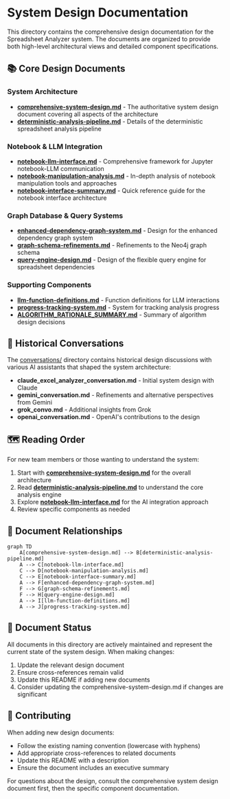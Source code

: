 # System Design Documentation

This directory contains the comprehensive design documentation for the Spreadsheet Analyzer system. The documents are organized to provide both high-level architectural views and detailed component specifications.

## 📚 Core Design Documents

### System Architecture

- **[comprehensive-system-design.md](./comprehensive-system-design.md)** - The authoritative system design document covering all aspects of the architecture
- **[deterministic-analysis-pipeline.md](./deterministic-analysis-pipeline.md)** - Details of the deterministic spreadsheet analysis pipeline

### Notebook & LLM Integration

- **[notebook-llm-interface.md](./notebook-llm-interface.md)** - Comprehensive framework for Jupyter notebook-LLM communication
- **[notebook-manipulation-analysis.md](./notebook-manipulation-analysis.md)** - In-depth analysis of notebook manipulation tools and approaches
- **[notebook-interface-summary.md](./notebook-interface-summary.md)** - Quick reference guide for the notebook interface architecture

### Graph Database & Query Systems

- **[enhanced-dependency-graph-system.md](./enhanced-dependency-graph-system.md)** - Design for the enhanced dependency graph system
- **[graph-schema-refinements.md](./graph-schema-refinements.md)** - Refinements to the Neo4j graph schema
- **[query-engine-design.md](./query-engine-design.md)** - Design of the flexible query engine for spreadsheet dependencies

### Supporting Components

- **[llm-function-definitions.md](./llm-function-definitions.md)** - Function definitions for LLM interactions
- **[progress-tracking-system.md](./progress-tracking-system.md)** - System for tracking analysis progress
- **[ALGORITHM_RATIONALE_SUMMARY.md](./ALGORITHM_RATIONALE_SUMMARY.md)** - Summary of algorithm design decisions

## 📁 Historical Conversations

The [conversations/](./conversations/) directory contains historical design discussions with various AI assistants that shaped the system architecture:

- **claude_excel_analyzer_conversation.md** - Initial system design with Claude
- **gemini_conversation.md** - Refinements and alternative perspectives from Gemini
- **grok_convo.md** - Additional insights from Grok
- **openai_conversation.md** - OpenAI's contributions to the design

## 🗺️ Reading Order

For new team members or those wanting to understand the system:

1. Start with **[comprehensive-system-design.md](./comprehensive-system-design.md)** for the overall architecture
1. Read **[deterministic-analysis-pipeline.md](./deterministic-analysis-pipeline.md)** to understand the core analysis engine
1. Explore **[notebook-llm-interface.md](./notebook-llm-interface.md)** for the AI integration approach
1. Review specific components as needed

## 🔄 Document Relationships

```mermaid
graph TD
    A[comprehensive-system-design.md] --> B[deterministic-analysis-pipeline.md]
    A --> C[notebook-llm-interface.md]
    C --> D[notebook-manipulation-analysis.md]
    C --> E[notebook-interface-summary.md]
    A --> F[enhanced-dependency-graph-system.md]
    F --> G[graph-schema-refinements.md]
    F --> H[query-engine-design.md]
    A --> I[llm-function-definitions.md]
    A --> J[progress-tracking-system.md]
```

## 📝 Document Status

All documents in this directory are actively maintained and represent the current state of the system design. When making changes:

1. Update the relevant design document
1. Ensure cross-references remain valid
1. Update this README if adding new documents
1. Consider updating the comprehensive-system-design.md if changes are significant

## 🤝 Contributing

When adding new design documents:

- Follow the existing naming convention (lowercase with hyphens)
- Add appropriate cross-references to related documents
- Update this README with a description
- Ensure the document includes an executive summary

For questions about the design, consult the comprehensive system design document first, then the specific component documentation.
